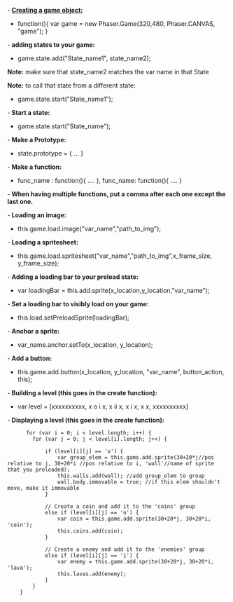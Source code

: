-<strong> <u>Creating a game object:</u></strong>
  
  - function(){
    var game = new Phaser.Game(320,480, Phaser.CANVAS, "game");
  }
  
-<strong> adding states to your game:</strong>
  - game.state.add("State_name1", state_name2);
  

<strong>Note:</strong> make sure that state_name2 matches the var name in that State

<strong>Note:</strong> to call that state from a different state:
  - game.state.start("State_name1");
  

-<strong> Start a state:</strong>
  - game.state.start("State_name");


-<strong> Make a Prototype:</strong>
  - state.prototype = {
    ...
   }
   

-<strong> Make a function:</strong>
  - func_name : function(){
    ....
  },
  func_name: function(){
   ....
  }
  


-<strong> When having multiple functions, put a comma after each one except the last one.</strong>



-<strong> Loading an image:</strong>
  - this.game.load.image("var_name","path_to_img");
 
-<strong> Loading a spritesheet:</strong>
  - this.game.load.spritesheet("var_name","path_to_img",x_frame_size, y_frame_size);

-<strong> Adding a loading bar to your preload state:</strong>
  - var loadingBar = this.add.sprite(x_location,y_location,"var_name");
  
-<strong> Set a loading bar to visibly load on your game:</strong>
  - this.load.setPreloadSprite(loadingBar);
  
-<strong> Anchor a sprite:</strong>
  - var_name.anchor.setTo(x_location, y_location);
 
-<strong> Add a button:</strong>
  - this.game.add.button(x_location, y_location, "var_name", button_action, this);
  
-<strong> Building a level (this goes in the create function):</strong>
  - var level = [xxxxxxxxxx,
                 x   o  i x,
                 x     ii x,
                 x i      x,
                 x        x,
                 xxxxxxxxxx]
 
                 
              
-<strong> Displaying a level (this goes in the create function):</strong>

          for (var i = 0; i < level.length; i++) {
            for (var j = 0; j < level[i].length; j++) {

                if (level[i][j] == 'x') {
                    var group_elem = this.game.add.sprite(30+20*j//pos relative to j, 30+20*i //pos relative to i, 'wall'//name of sprite that you preloaded);
                    this.walls.add(wall); //add group_elem to group
                    wall.body.immovable = true; //if this elem shouldn't move, make it immovable
                }

                // Create a coin and add it to the 'coins' group
                else if (level[i][j] == 'o') {
                    var coin = this.game.add.sprite(30+20*j, 30+20*i, 'coin');
                    this.coins.add(coin);
                }

                // Create a enemy and add it to the 'enemies' group
                else if (level[i][j] == 'i') {
                    var enemy = this.game.add.sprite(30+20*j, 30+20*i, 'lava');
                    this.lavas.add(enemy);
                }
            }
        }
